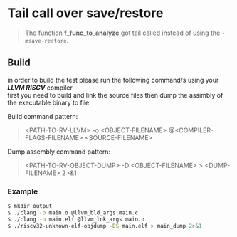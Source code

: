 # Tail call over save/restore

> The function **f_func_to_analyze** got tail called instead of using the ```-msave-restore```.


## Build
in order to build the test please run the following command/s using your **_LLVM RISCV_** compiler<br/>
first you need to build and link the source files then dump the assimbly of the executable binary to file

Build command pattern:
> &lt;PATH-TO-RV-LLVM&gt; -o &lt;OBJECT-FILENAME&gt; @&lt;COMPILER-FLAGS-FILENAME&gt; &lt;SOURCE-FILENAME&gt;

Dump assembly command pattern:
> &lt;PATH-TO-RV-OBJECT-DUMP&gt; -D &lt;OBJECT-FILENAME&gt; &gt; &lt;DUMP-FILENAME&gt; 2&gt;&amp;1

### Example

```sh
$ mkdir output
$ ./clang -o main.o @llvm_bld_args main.c
$ ./clang -o main.elf @llvm_lnk_args main.o
$ ./riscv32-unknown-elf-objdump -DS main.elf > main_dump 2>&1
```

